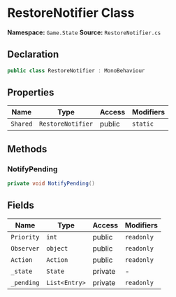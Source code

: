 # RestoreNotifier Class

**Namespace:** `Game.State`
**Source:** `RestoreNotifier.cs`

## Declaration

```csharp
public class RestoreNotifier : MonoBehaviour
```

## Properties

| Name | Type | Access | Modifiers |
|------|------|--------|-----------|
| `Shared` | `RestoreNotifier` | public | `static` |

## Methods

### NotifyPending

```csharp
private void NotifyPending()
```

## Fields

| Name | Type | Access | Modifiers |
|------|------|--------|-----------|
| `Priority` | `int` | public | `readonly` |
| `Observer` | `object` | public | `readonly` |
| `Action` | `Action` | public | `readonly` |
| `_state` | `State` | private | - |
| `_pending` | `List<Entry>` | private | `readonly` |

